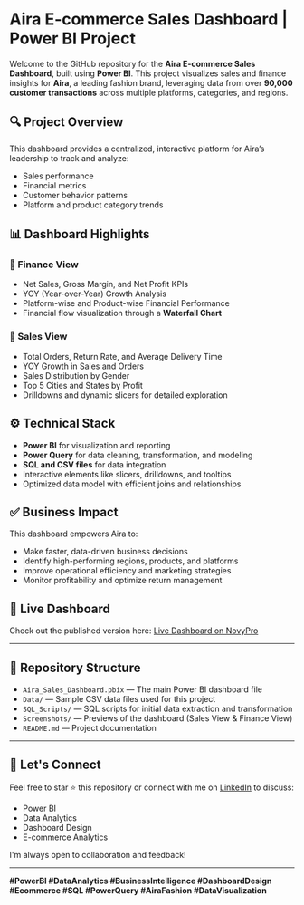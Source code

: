 # Aira E-commerce Sales Dashboard | Power BI Project

Welcome to the GitHub repository for the **Aira E-commerce Sales Dashboard**, built using **Power BI**. This project visualizes sales and finance insights for **Aira**, a leading fashion brand, leveraging data from over **90,000 customer transactions** across multiple platforms, categories, and regions.

## 🔍 Project Overview
This dashboard provides a centralized, interactive platform for Aira’s leadership to track and analyze:
- Sales performance
- Financial metrics
- Customer behavior patterns
- Platform and product category trends

## 📊 Dashboard Highlights

### 💼 Finance View
- Net Sales, Gross Margin, and Net Profit KPIs
- YOY (Year-over-Year) Growth Analysis
- Platform-wise and Product-wise Financial Performance
- Financial flow visualization through a **Waterfall Chart**

### 🛒 Sales View
- Total Orders, Return Rate, and Average Delivery Time
- YOY Growth in Sales and Orders
- Sales Distribution by Gender
- Top 5 Cities and States by Profit
- Drilldowns and dynamic slicers for detailed exploration

## ⚙️ Technical Stack
- **Power BI** for visualization and reporting
- **Power Query** for data cleaning, transformation, and modeling
- **SQL and CSV files** for data integration
- Interactive elements like slicers, drilldowns, and tooltips
- Optimized data model with efficient joins and relationships

## ✅ Business Impact
This dashboard empowers Aira to:
- Make faster, data-driven business decisions
- Identify high-performing regions, products, and platforms
- Improve operational efficiency and marketing strategies
- Monitor profitability and optimize return management

## 🔗 Live Dashboard
Check out the published version here: [Live Dashboard on NovyPro](https://lnkd.in/gU9jj5s9)

---

## 📁 Repository Structure
- `Aira_Sales_Dashboard.pbix` — The main Power BI dashboard file
- `Data/` — Sample CSV data files used for this project
- `SQL_Scripts/` — SQL scripts for initial data extraction and transformation
- `Screenshots/` — Previews of the dashboard (Sales View & Finance View)
- `README.md` — Project documentation

---

## 🤝 Let's Connect
Feel free to star ⭐ this repository or connect with me on [LinkedIn](https://www.linkedin.com/in/miminchandrank) to discuss:
- Power BI
- Data Analytics
- Dashboard Design
- E-commerce Analytics

I'm always open to collaboration and feedback!

---

**#PowerBI #DataAnalytics #BusinessIntelligence #DashboardDesign #Ecommerce #SQL #PowerQuery #AiraFashion #DataVisualization**
